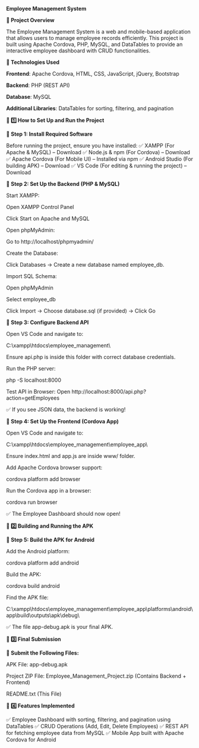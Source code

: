 **Employee Management System**

**📌 Project Overview**

  The Employee Management System is a web and mobile-based application that allows users to manage employee records efficiently. This project is built using Apache Cordova, PHP, MySQL, and DataTables to provide   an interactive employee dashboard with CRUD functionalities.

**📌 Technologies Used**

  **Frontend**: Apache Cordova, HTML, CSS, JavaScript, jQuery, Bootstrap

  **Backend**: PHP (REST API)

  **Database**: MySQL

  **Additional Libraries**: DataTables for sorting, filtering, and pagination

**📌 1️⃣ How to Set Up and Run the Project**

**🔹 Step 1: Install Required Software**

  Before running the project, ensure you have installed:
  ✅ XAMPP (For Apache & MySQL) – Download
  ✅ Node.js & npm (For Cordova) – Download
  ✅ Apache Cordova (For Mobile UI) – Installed via npm
  ✅ Android Studio (For building APK) – Download
  ✅ VS Code (For editing & running the project) – Download

**🔹 Step 2: Set Up the Backend (PHP & MySQL)**

  Start XAMPP:

  Open XAMPP Control Panel

  Click Start on Apache and MySQL

  Open phpMyAdmin:

  Go to http://localhost/phpmyadmin/

  Create the Database:

  Click Databases → Create a new database named employee_db.

  Import SQL Schema:

  Open phpMyAdmin

  Select employee_db

  Click Import → Choose database.sql (if provided) → Click Go

**🔹 Step 3: Configure Backend API**

  Open VS Code and navigate to:

  C:\xampp\htdocs\employee_management\

  Ensure api.php is inside this folder with correct database credentials.

  Run the PHP server:

  php -S localhost:8000

  Test API in Browser:
  Open http://localhost:8000/api.php?action=getEmployees

  ✅ If you see JSON data, the backend is working!

**🔹 Step 4: Set Up the Frontend (Cordova App)**

  Open VS Code and navigate to:

  C:\xampp\htdocs\employee_management\employee_app\

  Ensure index.html and app.js are inside www/ folder.

  Add Apache Cordova browser support:

  cordova platform add browser

  Run the Cordova app in a browser:

  cordova run browser

  ✅ The Employee Dashboard should now open!

**📌 2️⃣ Building and Running the APK**

**🔹 Step 5: Build the APK for Android**

  Add the Android platform:

  cordova platform add android

  Build the APK:

  cordova build android

  Find the APK file:

  C:\xampp\htdocs\employee_management\employee_app\platforms\android\app\build\outputs\apk\debug\

  ✅ The file app-debug.apk is your final APK.

**📌 3️⃣ Final Submission**

**🔹 Submit the Following Files:**

  APK File: app-debug.apk

  Project ZIP File: Employee_Management_Project.zip (Contains Backend + Frontend)

  README.txt (This File)



**📌 4️⃣ Features Implemented**

  ✅ Employee Dashboard with sorting, filtering, and pagination using DataTables
  ✅ CRUD Operations (Add, Edit, Delete Employees)
  ✅ REST API for fetching employee data from MySQL
  ✅ Mobile App built with Apache Cordova for Android
